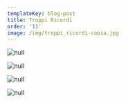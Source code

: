 ```yaml
---
templateKey: blog-post
title: Troppi Ricordi
order: '11'
image: /img/troppi_ricordi-copia.jpg
---
```

![null](/img/librotaddei.png)

![null](/img/screen-shot-2019-01-13-at-15.23.37.png)

![null](/img/screen-shot-2019-01-13-at-15.23.03.png)

![null](/img/screen-shot-2019-01-13-at-15.23.23.png)
